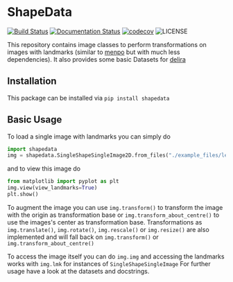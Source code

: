 # ShapeData

[![Build Status](https://travis-ci.com/justusschock/shapedata.svg?token=GsT2RFaJJMxpqLAN3xuh&branch=master)](https://travis-ci.com/justusschock/shapedata) [![Documentation Status](https://readthedocs.org/projects/shapedata/badge/?version=master)](https://shapedata.readthedocs.io/en/master/?badge=master) [![codecov](https://codecov.io/gh/justusschock/shapedata/branch/master/graph/badge.svg?token=PeQndVRdEQ)](https://codecov.io/gh/justusschock/shapedata) ![LICENSE](https://img.shields.io/github/license/justusschock/shapedata.svg)

This repository contains image classes to perform transformations on images with landmarks (similar to [menpo](https://github.com/menpo/menpo) but with much less dependencies). It also provides some basic Datasets for [delira](https://github.com/justusschock/delira)

## Installation
This package can be installed via `pip install shapedata`

## Basic Usage
To load a single image with landmarks you can simply do

```python
import shapedata
img = shapedata.SingleShapeSingleImage2D.from_files("./example_files/lenna.png")
```

and to view this image do
```python
from matplotlib import pyplot as plt
img.view(view_landmarks=True)
plt.show()
```

To augment the image you can use `img.transform()` to transform the image with the origin as transformation base or `img.transform_about_centre()` to use the images's center as transformation base.
Transformations as `img.translate()`, `img.rotate()`, `img.rescale()` or `img.resize()` are also implemented and will fall back on `img.transform()` or `img.transform_about_centre()`

To access the image itself you can do `img.img` and accessing the landmarks works with `img.lmk` for instances of `SingleShapeSingleImage`
For further usage have a look at the datasets and docstrings.

